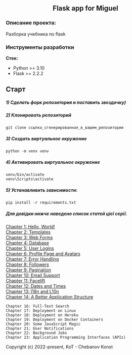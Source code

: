 <h2 align="center">Flask app for Miguel</h2>


### Описание проекта:
Разборка учебника по flask


### Инструменты разработки

**Стек:**
- Python >= 3.10
- Flask >=  2.2.2

## Старт

##### 1) Сделать форк репозитория и поставить звездочку)

##### 2) Клонировать репозиторий

    git clone ссылка_сгенерированная_в_вашем_репозитории

##### 3) Создать виртуальное окружение

    python -m venv venv
    
##### 4) Активировать виртуальное окружение
    venv/bin/activate
    venv\Scripts\activate

##### 5) Устанавливить зависимости:

    pip install -r requirements.txt


##### Для довідки нижче наведено список статей цієї серії.

<a href="https://blog.miguelgrinberg.com/post/the-flask-mega-tutorial-part-i-hello-world/">Chapter 1: Hello, World!</a>     
<a href="https://blog.miguelgrinberg.com/post/the-flask-mega-tutorial-part-ii-templates">Chapter 2: Templates</a>       
<a href="https://blog.miguelgrinberg.com/post/the-flask-mega-tutorial-part-iii-web-forms">Chapter 3: Web Forms</a>       
<a href="https://blog.miguelgrinberg.com/post/the-flask-mega-tutorial-part-iv-database">Chapter 4: Database</a>       
<a href="https://blog.miguelgrinberg.com/post/the-flask-mega-tutorial-part-v-user-logins">Chapter 5: User Logins</a>        
<a href="https://blog.miguelgrinberg.com/post/the-flask-mega-tutorial-part-vi-profile-page-and-avatars">Chapter 6: Profile Page and Avatars</a>     
<a href="https://blog.miguelgrinberg.com/post/the-flask-mega-tutorial-part-vii-error-handling">Chapter 7: Error Handling</a>    
<a href="https://blog.miguelgrinberg.com/post/the-flask-mega-tutorial-part-viii-followers">Chapter 8: Followers</a>    
<a href="https://blog.miguelgrinberg.com/post/the-flask-mega-tutorial-part-ix-pagination">Chapter 9: Pagination</a>    
<a href="https://blog.miguelgrinberg.com/post/the-flask-mega-tutorial-part-x-email-support">Chapter 10: Email Support</a>    
<a href="https://blog.miguelgrinberg.com/post/the-flask-mega-tutorial-part-xi-facelift">Chapter 11: Facelift</a>    
<a href="https://blog.miguelgrinberg.com/post/the-flask-mega-tutorial-part-xii-dates-and-times">Chapter 12: Dates and Times</a>    
<a href="https://blog.miguelgrinberg.com/post/the-flask-mega-tutorial-part-xiii-i18n-and-l10n">Chapter 13: I18n and L10n</a>    
<a href="https://blog.miguelgrinberg.com/post/the-flask-mega-tutorial-part-xv-a-better-application-structure">Chapter 14: A Better Application Structure</a>       
   
    Chapter 16: Full-Text Search
    Chapter 17: Deployment on Linux
    Chapter 18: Deployment on Heroku
    Chapter 19: Deployment on Docker Containers
    Chapter 20: Some JavaScript Magic
    Chapter 21: User Notifications
    Chapter 22: Background Jobs
    Chapter 23: Application Programming Interfaces (APIs)

Copyright (c) 2022-present, KoT - Chebanov Konst

